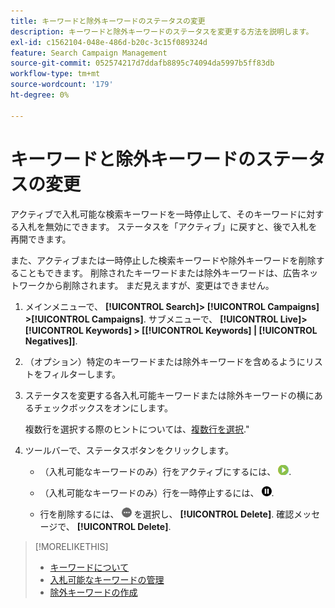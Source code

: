 ```yaml
---
title: キーワードと除外キーワードのステータスの変更
description: キーワードと除外キーワードのステータスを変更する方法を説明します。
exl-id: c1562104-048e-486d-b20c-3c15f089324d
feature: Search Campaign Management
source-git-commit: 052574217d7ddafb8895c74094da5997b5ff83db
workflow-type: tm+mt
source-wordcount: '179'
ht-degree: 0%

---
```


# キーワードと除外キーワードのステータスの変更

アクティブで入札可能な検索キーワードを一時停止して、そのキーワードに対する入札を無効にできます。 ステータスを「アクティブ」に戻すと、後で入札を再開できます。

また、アクティブまたは一時停止した検索キーワードや除外キーワードを削除することもできます。 削除されたキーワードまたは除外キーワードは、広告ネットワークから削除されます。 まだ見えますが、変更はできません。

1. メインメニューで、 **[!UICONTROL Search]> [!UICONTROL Campaigns] >[!UICONTROL Campaigns]**. サブメニューで、 **[!UICONTROL Live]> [!UICONTROL Keywords] > \[[!UICONTROL Keywords] \| [!UICONTROL Negatives]\]**.

1. （オプション）特定のキーワードまたは除外キーワードを含めるようにリストをフィルターします。

1. ステータスを変更する各入札可能キーワードまたは除外キーワードの横にあるチェックボックスをオンにします。

   複数行を選択する際のヒントについては、[複数行を選択](/help/search-social-commerce/common-tasks/navigation-editing-selection/multiple-rows-select.md).&quot;

1. ツールバーで、ステータスボタンをクリックします。

   * （入札可能なキーワードのみ）行をアクティブにするには、 ![有効化](/help/search-social-commerce/assets/activate.png "有効化").

   * （入札可能なキーワードのみ）行を一時停止するには、 ![一時停止](/help/search-social-commerce/assets/pause.png "一時停止").

   * 行を削除するには、 ![その他](/help/search-social-commerce/assets/more.png "その他") を選択し、 **[!UICONTROL Delete]**. 確認メッセージで、 **[!UICONTROL Delete]**.

>[!MORELIKETHIS]
>
>* [キーワードについて](keyword-about.md)
>* [入札可能なキーワードの管理](keyword-manage.md)
>* [除外キーワードの作成](keyword-negative-create.md)
